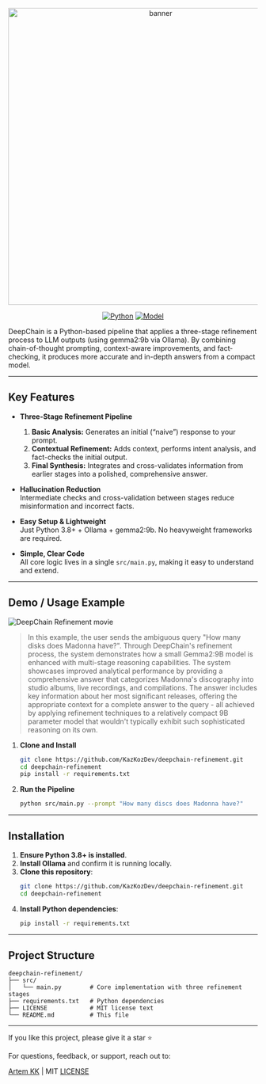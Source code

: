 <p align="center">
   <img src="https://github.com/user-attachments/assets/958180f9-798a-442c-b93d-4e561358f33e" width="600" alt="banner">
</p>

<p align="center">
   <a href="https://www.python.org"><img src="https://img.shields.io/badge/Python-3.8+-blue.svg" alt="Python"></a>
   <a href="https://ollama.ai"><img src="https://img.shields.io/badge/Model-gemma2:9b-purple.svg" alt="Model"></a>
</p>

DeepChain is a Python-based pipeline that applies a three-stage refinement process to LLM outputs (using gemma2:9b via Ollama). By combining chain-of-thought prompting, context-aware improvements, and fact‐checking, it produces more accurate and in-depth answers from a compact model.

---

## Key Features

- **Three-Stage Refinement Pipeline**  
  1. **Basic Analysis:** Generates an initial (“naive”) response to your prompt.  
  2. **Contextual Refinement:** Adds context, performs intent analysis, and fact-checks the initial output.  
  3. **Final Synthesis:** Integrates and cross-validates information from earlier stages into a polished, comprehensive answer.

- **Hallucination Reduction**  
  Intermediate checks and cross-validation between stages reduce misinformation and incorrect facts.

- **Easy Setup & Lightweight**  
  Just Python 3.8+ + Ollama + gemma2:9b. No heavyweight frameworks are required.

- **Simple, Clear Code**  
  All core logic lives in a single `src/main.py`, making it easy to understand and extend.

---

## Demo / Usage Example

![DeepChain Refinement movie](https://github.com/kazkozdev/deepchain-refinement/blob/main/deepchain-refinement-movie.gif)

> In this example, the user sends the ambiguous query "How many disks does Madonna have?". Through DeepChain's refinement process, the system demonstrates how a small Gemma2:9B model is enhanced with multi-stage reasoning capabilities. The system showcases improved analytical performance by providing a comprehensive answer that categorizes Madonna's discography into studio albums, live recordings, and compilations. The answer includes key information about her most significant releases, offering the appropriate context for a complete answer to the query - all achieved by applying refinement techniques to a relatively compact 9B parameter model that wouldn't typically exhibit such sophisticated reasoning on its own.

1. **Clone and Install**  
   ```bash
   git clone https://github.com/KazKozDev/deepchain-refinement.git
   cd deepchain-refinement
   pip install -r requirements.txt
   ```

2. **Run the Pipeline**  
   ```bash
   python src/main.py --prompt "How many discs does Madonna have?"
   ```

---

## Installation

1. **Ensure Python 3.8+ is installed**.  
2. **Install Ollama** and confirm it is running locally.  
3. **Clone this repository**:  
   ```bash
   git clone https://github.com/KazKozDev/deepchain-refinement.git
   cd deepchain-refinement
   ```
4. **Install Python dependencies**:  
   ```bash
   pip install -r requirements.txt
   ```

---

## Project Structure

```text
deepchain-refinement/
├── src/
│   └── main.py        # Core implementation with three refinement stages
├── requirements.txt   # Python dependencies
├── LICENSE            # MIT license text
└── README.md          # This file
```

---

If you like this project, please give it a star ⭐

For questions, feedback, or support, reach out to:

[Artem KK](https://www.linkedin.com/in/kazkozdev/) | MIT [LICENSE](LICENSE) 

